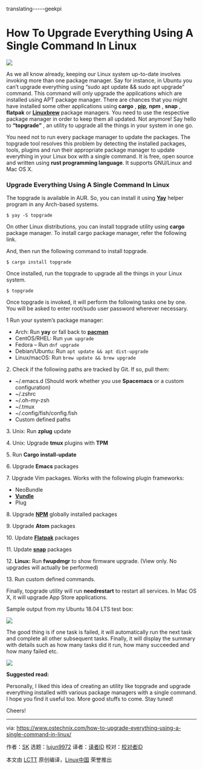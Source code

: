 translating-----geekpi

How To Upgrade Everything Using A Single Command In Linux
======

![](https://www.ostechnix.com/wp-content/uploads/2018/06/topgrade-720x340.png)

As we all know already, keeping our Linux system up-to-date involves invoking more than one package manager. Say for instance, in Ubuntu you can’t upgrade everything using “sudo apt update && sudo apt upgrade” command. This command will only upgrade the applications which are installed using APT package manager. There are chances that you might have installed some other applications using **cargo** , [**pip**][1], **npm** , **snap** , **flatpak** or [**Linuxbrew**][2] package managers. You need to use the respective package manager in order to keep them all updated. Not anymore! Say hello to **“topgrade”** , an utility to upgrade all the things in your system in one go.

You need not to run every package manager to update the packages. The topgrade tool resolves this problem by detecting the installed packages, tools, plugins and run their appropriate package manager to update everything in your Linux box with a single command. It is free, open source and written using **rust programming language**. It supports GNU/Linux and Mac OS X.

### Upgrade Everything Using A Single Command In Linux

The topgrade is available in AUR. So, you can install it using [**Yay**][3] helper program in any Arch-based systems.
```
$ yay -S topgrade

```

On other Linux distributions, you can install topgrade utility using **cargo** package manager. To install cargo package manager, refer the following link.

And, then run the following command to install topgrade.
```
$ cargo install topgrade

```

Once installed, run the topgrade to upgrade all the things in your Linux system.
```
$ topgrade

```

Once topgrade is invoked, it will perform the following tasks one by one. You will be asked to enter root/sudo user password wherever necessary.

1 Run your system’s package manager:

  * Arch: Run **yay** or fall back to [**pacman**][4]
  * CentOS/RHEL: Run `yum upgrade`
  * Fedora – Run `dnf upgrade`
  * Debian/Ubuntu: Run `apt update && apt dist-upgrade`
  * Linux/macOS: Run `brew update && brew upgrade`



2\. Check if the following paths are tracked by Git. If so, pull them:

  * ~/.emacs.d (Should work whether you use **Spacemacs** or a custom configuration)
  * ~/.zshrc
  * ~/.oh-my-zsh
  * ~/.tmux
  * ~/.config/fish/config.fish
  * Custom defined paths



3\. Unix: Run **zplug** update

4\. Unix: Upgrade **tmux** plugins with **TPM**

5\. Run **Cargo install-update**

6\. Upgrade **Emacs** packages

7\. Upgrade Vim packages. Works with the following plugin frameworks:

  * NeoBundle
  * [**Vundle**][5]
  * Plug



8\. Upgrade [**NPM**][6] globally installed packages

9\. Upgrade **Atom** packages

10\. Update [**Flatpak**][7] packages

11\. Update [**snap**][8] packages

12\. **Linux:** Run **fwupdmgr** to show firmware upgrade. (View only. No upgrades will actually be performed)

13\. Run custom defined commands.

Finally, topgrade utility will run **needrestart** to restart all services. In Mac OS X, it will upgrade App Store applications.

Sample output from my Ubuntu 18.04 LTS test box:

![][10]

The good thing is if one task is failed, it will automatically run the next task and complete all other subsequent tasks. Finally, it will display the summary with details such as how many tasks did it run, how many succeeded and how many failed etc.

![][11]

**Suggested read:**

Personally, I liked this idea of creating an utility like topgrade and upgrade everything installed with various package managers with a single command. I hope you find it useful too. More good stuffs to come. Stay tuned!

Cheers!



--------------------------------------------------------------------------------

via: https://www.ostechnix.com/how-to-upgrade-everything-using-a-single-command-in-linux/

作者：[SK][a]
选题：[lujun9972](https://github.com/lujun9972)
译者：[译者ID](https://github.com/译者ID)
校对：[校对者ID](https://github.com/校对者ID)

本文由 [LCTT](https://github.com/LCTT/TranslateProject) 原创编译，[Linux中国](https://linux.cn/) 荣誉推出

[a]:https://www.ostechnix.com/author/sk/
[1]:https://www.ostechnix.com/manage-python-packages-using-pip/
[2]:https://www.ostechnix.com/linuxbrew-common-package-manager-linux-mac-os-x/
[3]:https://www.ostechnix.com/yay-found-yet-another-reliable-aur-helper/
[4]:https://www.ostechnix.com/getting-started-pacman/
[5]:https://www.ostechnix.com/manage-vim-plugins-using-vundle-linux/
[6]:https://www.ostechnix.com/manage-nodejs-packages-using-npm/
[7]:https://www.ostechnix.com/flatpak-new-framework-desktop-applications-linux/
[8]:https://www.ostechnix.com/install-snap-packages-arch-linux-fedora/
[9]:data:image/gif;base64,R0lGODlhAQABAIAAAAAAAP///yH5BAEAAAAALAAAAAABAAEAAAIBRAA7
[10]:http://www.ostechnix.com/wp-content/uploads/2018/06/topgrade-1.png
[11]:http://www.ostechnix.com/wp-content/uploads/2018/06/topgrade-2.png
